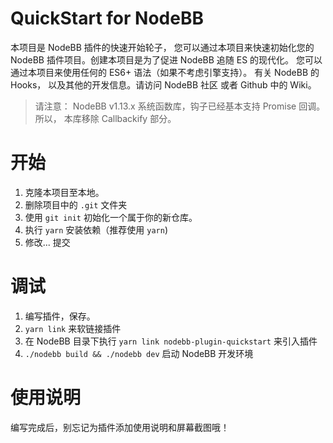 # QuickStart for NodeBB
本项目是 NodeBB 插件的快速开始轮子， 您可以通过本项目来快速初始化您的 NodeBB 插件项目。创建本项目是为了促进 NodeBB 追随 ES 的现代化。
您可以通过本项目来使用任何的 ES6+ 语法（如果不考虑引擎支持）。
有关 NodeBB 的 Hooks， 以及其他的开发信息。请访问 NodeBB 社区 或者 Github 中的 Wiki。

> 请注意： NodeBB v1.13.x 系统函数库，钩子已经基本支持 Promise 回调。 所以， 本库移除 Callbackify 部分。

# 开始
1. 克隆本项目至本地。
2. 删除项目中的 `.git` 文件夹
3. 使用 `git init` 初始化一个属于你的新仓库。
4. 执行 `yarn` 安装依赖（推荐使用 `yarn`)
4. 修改... 提交

# 调试
1. 编写插件，保存。
2. `yarn link` 来软链接插件
3. 在 NodeBB 目录下执行 `yarn link nodebb-plugin-quickstart` 来引入插件
4. `./nodebb build && ./nodebb dev` 启动 NodeBB 开发环境 

# 使用说明
编写完成后，别忘记为插件添加使用说明和屏幕截图哦！